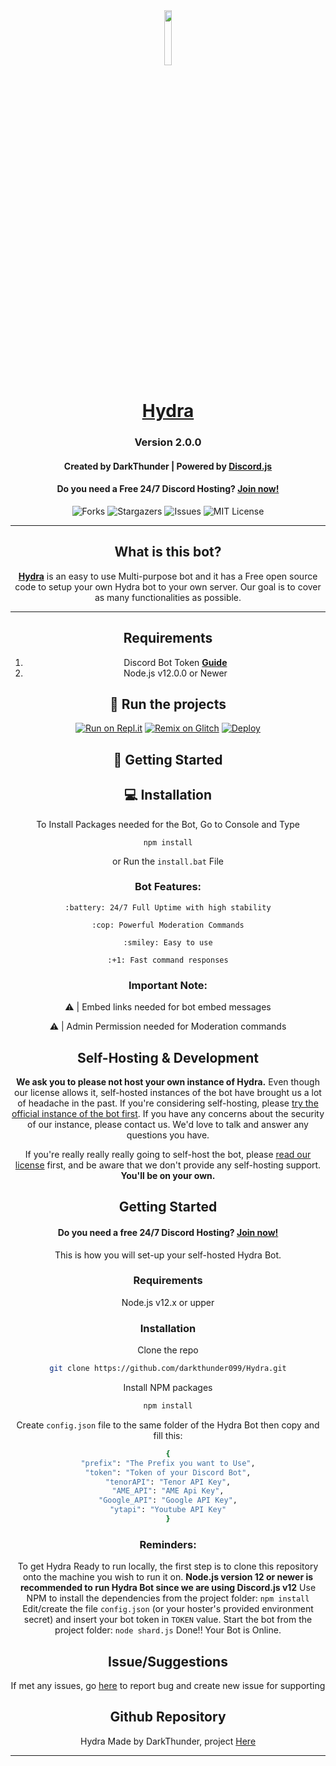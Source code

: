 <div align="center">
  <a href="https:/dsc.gg/Hydra9"><img src="https://i.imgur.com/gVsjVWp.png" width="15%"/></a>
  <h1><a href="https://dsc.gg/hydra9">Hydra </a></h1>

  <h3>Version 2.0.0</h3>

  <h4>Created by DarkThunder | Powered by <a href="https://discord.js.org/">Discord.js</a></h4>
  <h4>Do you need a Free 24/7 Discord Hosting? <a href="https://dark-host.xyz">Join now!</a></h4>
  
<p align="center">
<table align="center">

 ![Forks][forks-shield]
 ![Stargazers][stars-shield]
 ![Issues][issues-shield]
 ![MIT License][license-shield]
 <br>

</div>

---

<h2 align="center">What is this bot?</h2>

<strong><a href="https://dsc.gg/Hydra9">Hydra</a></strong> is an easy to use Multi-purpose bot and it has a Free open source code to setup your own Hydra bot to your own server. Our goal is to cover as many functionalities as possible.

---

## Requirements
1. Discord Bot Token **[Guide](https://discordjs.guide/preparations/setting-up-a-bot-application.html#creating-your-bot)**
2. Node.js v12.0.0 or Newer
  
## 💨 Run the projects

[![Run on Repl.it](https://repl.it/badge/github/SudhanPlayz/Discord-MusicBot)](https://repl.it/github/DarkThunder99/Hydra-Bot)
[![Remix on Glitch](https://cdn.glitch.com/2703baf2-b643-4da7-ab91-7ee2a2d00b5b%2Fremix-button.svg)](https://glitch.com/edit/#!/import/github/DarkThunder99/Hydra-Bot)
[![Deploy](https://www.herokucdn.com/deploy/button.svg)](https://heroku.com/deploy?template=https://github.com/DarkThunder99/Hydra-Bot)

## 🚀 Getting Started

## 💻 Installation

To Install Packages needed for the Bot, Go to Console and Type 
```
npm install
```
or Run the `install.bat` File


### Bot Features:
```
:battery: 24/7 Full Uptime with high stability
```
```
:cop: Powerful Moderation Commands
```
```
:smiley: Easy to use
```
```
:+1: Fast command responses
```

### Important Note:
⚠ | Embed links needed for bot embed messages

⚠ | Admin Permission needed for Moderation commands

<h2 align="center">Self-Hosting & Development</h2>

**We ask you to please not host your own instance of Hydra.** Even though our license allows it, self-hosted instances of the bot have brought us a lot of headache in the past. If you're considering self-hosting, please [try the official instance of the bot first](https://github.com/DarkThunder099/Hydra/#). If you have any concerns about the security of our instance, please contact us. We'd love to talk and answer any questions you have.

If you're really really really going to self-host the bot, please [read our license](https://github.com/DarkThunder099/Hydra/blob/master/LICENSE) first, and be aware that we don't provide any self-hosting support. **You'll be on your own.**


## Getting Started
   <h4>Do you need a free 24/7 Discord Hosting? <a href="https://dsc.gg/gcafe">Join now!</a></h4>
This is how you will set-up your self-hosted Hydra Bot.


### Requirements

Node.js v12.x or upper

### Installation
Clone the repo
   ```sh
   git clone https://github.com/darkthunder099/Hydra.git
   ```
Install NPM packages
   ```sh
   npm install
   ```
Create `config.json` file to the same folder of the Hydra Bot then copy and fill this:
   ```sh
   {
   "prefix": "The Prefix you want to Use",
   "token": "Token of your Discord Bot",
   "tenorAPI": "Tenor API Key",
   "AME_API": "AME Api Key",
   "Google_API": "Google API Key",
   "ytapi": "Youtube API Key"
   }
   ```

### Reminders:

To get Hydra Ready to run locally, the first step is to clone this repository onto the machine you wish to run it on.
**Node.js version 12 or newer is recommended to run Hydra Bot since we are using Discord.js v12**
Use NPM to install the dependencies from the project folder: `npm install`
Edit/create the file `config.json` (or your hoster's provided environment secret) and insert your bot token in `TOKEN` value.
Start the bot from the project folder: `node shard.js`
Done!! Your Bot is Online.

## Issue/Suggestions

If met any issues, go [here](https://github.com/DarkThunder099/Hydra-Bot/issues) to report bug and create new issue for supporting

## Github Repository

Hydra Made by DarkThunder, project [Here](https://github.com/DarkThunder099/Hydra-Bot)

---

[support-invite]: https://dsc.gg/gcafe

<!-- MARKDOWN LINKS & IMAGES -->
[contributors-shield]: https://img.shields.io/github/contributors/DarkThunder099/Hydra-Bot.svg?style=for-the-badge
[contributors-url]: https://github.com/DarkThunder099/Hydra-Bot/graphs/contributors
[forks-shield]: https://img.shields.io/github/forks/DarkThunder099/Hydra-Bot.svg?style=for-the-badge
[forks-url]: https://github.com/DarkThunder099/Hydra-Bot/network/members
[stars-shield]: https://img.shields.io/github/stars/DarkThunder099/Hydra-Bot.svg?style=for-the-badge
[stars-url]: https://github.com/DarkThunder099/Hydra-Bot/stargazers
[issues-shield]: https://img.shields.io/github/issues/DarkThunder099/Hydra-Bot.svg?style=for-the-badge
[issues-url]: https://github.com/DarkThunder099/Hydra-Bot/issues
[license-shield]: https://img.shields.io/github/license/DarkThunder099/Hydra-Bot.svg?style=for-the-badge
[license-url]: https://github.com/DarkThunder099/Hydra-Bot/blob/master/LICENSE

